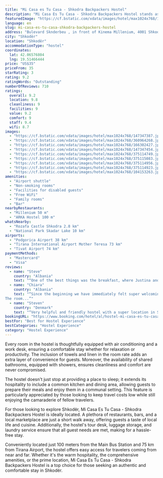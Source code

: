 ```yaml
---
title: "Mi Casa es Tu Casa - Shkodra Backpackers Hostel"
description: "Mi Casa Es Tu Casa - Shkodra Backpackers Hostel stands as a beacon of hospitality in the heart of Shkodër, offering travelers a unique blend of comfort and convenience."
featuredImage: "https://cf.bstatic.com/xdata/images/hotel/max1024x768/147347387.jpg?k=afb86128a3601a696bf7696cbb94196b52a1ac83e1102ad62688bdbaf1e5b7b8&o=&hp=1"
language: en
slug: mi-casa-es-tu-casa-shkodra-backpackers-hostel
address: "Bulevard Sknderbeu , in front of Kinema Millenium, 4001 Shkodër, Albania"
city: "Shkodër"
location: "Shkodër"
accommodationType: "hostel"
coordinates:
  lat: 42.06576804
  lng: 19.51466444
price: "US$35"
priceFrom: 35
starRating: 3
rating: 9.2
ratingWords: "Outstanding"
numberOfReviews: 710
ratings:
  overall: 9.2
  location: 9.8
  cleanliness: 9
  facilities: 9
  value: 9.2
  comfort: 9
  staff: 9.4
  wifi: 8.7
images:
  - "https://cf.bstatic.com/xdata/images/hotel/max1024x768/147347387.jpg?k=afb86128a3601a696bf7696cbb94196b52a1ac83e1102ad62688bdbaf1e5b7b8&o=&hp=1"
  - "https://cf.bstatic.com/xdata/images/hotel/max1024x768/360964268.jpg?k=72a76337108e04d7cc46c4d2e689d61d05a3c59253a6e31e9b9c0ac31fd4ceb0&o=&hp=1"
  - "https://cf.bstatic.com/xdata/images/hotel/max1024x768/166302427.jpg?k=ebfe1059bd98c175c76cc4f3a9f1410de8fde711976af8e84147cba1916fb471&o=&hp=1"
  - "https://cf.bstatic.com/xdata/images/hotel/max1024x768/147347454.jpg?k=0be7455eb3e7cbefd244da56c4cfbe3c6fea67a3569ca35f1186b79cc1a45174&o=&hp=1"
  - "https://cf.bstatic.com/xdata/images/hotel/max1024x768/375114749.jpg?k=619ec71c7b0b99baadce8c1a567db1643b2fb88c87c6fc16281e8d292b50527b&o=&hp=1"
  - "https://cf.bstatic.com/xdata/images/hotel/max1024x768/375115083.jpg?k=d4ce12eecef1c8aa91205347cf8afcf167e23f949c2922676fa26f6ba9538c6a&o=&hp=1"
  - "https://cf.bstatic.com/xdata/images/hotel/max1024x768/375114956.jpg?k=6859e1961dd1fd1347f552fc40a720ded606fda3b2f85015f68a5fcf7cb330a8&o=&hp=1"
  - "https://cf.bstatic.com/xdata/images/hotel/max1024x768/375114923.jpg?k=4eed0b74b9b7b7cf7b78b1c459e34c14842ffaa4ede709f71b6dc4c161b38e25&o=&hp=1"
  - "https://cf.bstatic.com/xdata/images/hotel/max1024x768/104153263.jpg?k=c237c41f85014c6df678c497df9daaeeb0eb9b3ab10cfd26353b20044a51f019&o=&hp=1"
amenities:
  - "Airport shuttle"
  - "Non-smoking rooms"
  - "Facilities for disabled guests"
  - "Free WiFi"
  - "Family rooms"
  - "Bar"
nearbyRestaurants:
  - "Millenium 50 m"
  - "ARKA Hostel 100 m"
whatsNearby:
  - "Rozafa Castle Shkodra 2.8 km"
  - "National Park Skadar Lake 10 km"
airports:
  - "Podgorica Airport 38 km"
  - "Tirana International Airport Mother Teresa 73 km"
  - "Tivat Airport 74 km"
paymentMethods:
  - "Mastercard"
  - "Visa"
reviews:
  - name: "Steve"
    country: "Albania"
    text: "“One of the best things was the breakfast, where Justina and other members of staff served an excellent breakfast for 5 euros. This was convenient and pleasant and I took advantage of it every morning.”"
  - name: "Chiara"
    country: "Albania"
    text: "“Since the beginning we have immediately felt super welcoming. The guy in the reception, Sam, is an incredible soul, really patient. In fact he showed us around all the hostel, because we didn't really know where we wanted to sleep.
The room...”"
  - name: "Steven"
    country: "Denmark"
    text: "“Very helpful and friendly hostel with a super location in Shkoder. They helped with good restaurant tips, travel tips, and arranging transport to the hiking areas.”"
bookingURL: "https://www.booking.com/hotel/al/hostel-mi-casa-es-tu-casa.en-gb.html?aid=8035640"
bestFor: "Best for Hostel Experience"
bestCategories: "Hostel Experience"
category: "Hostel Experience"
---
```


Every room in the hostel is thoughtfully equipped with air conditioning and a work desk, ensuring a comfortable stay whether for relaxation or productivity. The inclusion of towels and linen in the room rate adds an extra layer of convenience for guests. Moreover, the availability of shared bathrooms, equipped with showers, ensures cleanliness and comfort are never compromised.

The hostel doesn't just stop at providing a place to sleep; it extends its hospitality to include a common kitchen and dining area, allowing guests to prepare their meals and enjoy them in a communal setting. This feature is particularly appreciated by those looking to keep travel costs low while still enjoying the camaraderie of fellow travelers.

For those looking to explore Shkodër, Mi Casa Es Tu Casa - Shkodra Backpackers Hostel is ideally located. A plethora of restaurants, bars, and a local marketplace are just a short walk away, offering guests a taste of local life and cuisine. Additionally, the hostel's tour desk, luggage storage, and laundry service ensure that all guest needs are met, making for a hassle-free stay.

Conveniently located just 100 meters from the Main Bus Station and 75 km from Tirana Airport, the hostel offers easy access for travelers coming from near and far. Whether it's the warm hospitality, the comprehensive amenities, or the prime location, Mi Casa Es Tu Casa - Shkodra Backpackers Hostel is a top choice for those seeking an authentic and comfortable stay in Shkodër.